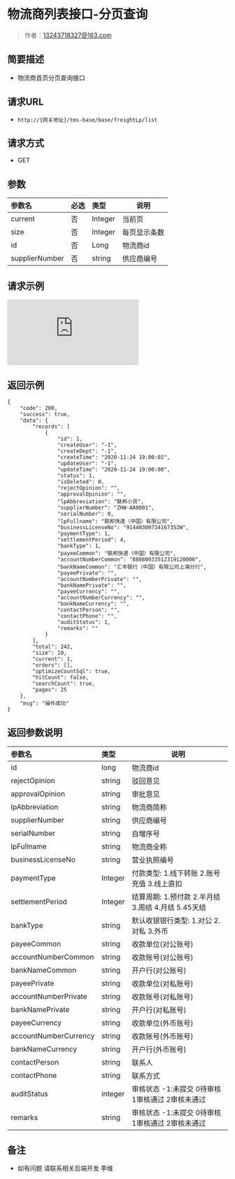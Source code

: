 # 物流商列表接口-分页查询

> 作者：13243718327@163.com

## 简要描述

- 物流商首页分页查询接口

## 请求URL
- `http://{网关地址}/tms-base/base/freightLp/list`
  
## 请求方式
- GET 

## 参数

|参数名|必选|类型|说明|
|:----    |:---|:----- |-----   |
|current |否  |Integer |当前页   |
|size |否  |Integer | 每页显示条数    |
|id|否|Long|物流商id|
|supplierNumber|否|string|供应商编号|
## 请求示例

![](http://showdoc.zehui.local/server/index.php?s=/api/attachment/visitFile/sign/a6423bcc8c58d921f41649197ef9f8f0&showdoc=.jpg)

## 返回示例 

``` 
{
    "code": 200,
    "success": true,
    "data": {
        "records": [
            {
                "id": 1,
                "createUser": "-1",
                "createDept": "-1",
                "createTime": "2020-11-24 19:00:02",
                "updateUser": "-1",
                "updateTime": "2020-11-24 19:00:00",
                "status": 1,
                "isDeleted": 0,
                "rejectOpinion": "",
                "approvalOpinion": "",
                "lpAbbreviation": "联邦小货",
                "supplierNumber": "ZHW-AA0001",
                "serialNumber": 0,
                "lpFullname": "联邦快递（中国）有限公司",
                "businessLicenseNo": "91440300734167352W",
                "paymentType": 1,
                "settlementPeriod": 4,
                "bankType": 1,
                "payeeCommon": "联邦快递（中国）有限公司",
                "accountNumberCommon": "88880033512319120000",
                "bankNameCommon": "汇丰银行（中国）有限公司上海分行",
                "payeePrivate": "",
                "accountNumberPrivate": "",
                "bankNamePrivate": "",
                "payeeCurrency": "",
                "accountNumberCurrency": "",
                "bankNameCurrency": "",
                "contactPerson": "",
                "contactPhone": "",
                "auditStatus": 1,
                "remarks": ""
            }
        ],
        "total": 242,
        "size": 10,
        "current": 1,
        "orders": [],
        "optimizeCountSql": true,
        "hitCount": false,
        "searchCount": true,
        "pages": 25
    },
    "msg": "操作成功"
}
```

## 返回参数说明 

|参数名|类型|说明|
|:-----  |:-----|-----                           |
|id |long   |物流商id  |
|rejectOpinion |string   |驳回意见  |
|approvalOpinion |string   |审批意见  |
|lpAbbreviation |string   |物流商简称  |
|supplierNumber |string   |供应商编号  |
|serialNumber |string   |自增序号  |
|lpFullname |string   |物流商全称  |
|businessLicenseNo |string   |营业执照编号  |
|paymentType |Integer   |付款类型: 1.线下转账 2.账号充值 3.线上直扣  |
|settlementPeriod |Integer   |结算周期: 1.预付款 2.半月结 3.周结 4.月结 5.45天结  |
|bankType |string   |默认收银银行类型: 1.对公 2.对私 3.外币 |
|payeeCommon |string   |收款单位(对公账号)|
|accountNumberCommon |string   |收款账号(对公账号)|
|bankNameCommon |string   |开户行(对公账号)|
|payeePrivate |string   |收款单位(对私账号)|
|accountNumberPrivate |string   |收款账号(对私账号)|
|bankNamePrivate |string   |开户行(对私账号)|
|payeeCurrency |string   |收款单位(外币账号)|
|accountNumberCurrency |string   |收款账号(外币账号)|
|bankNameCurrency |string   |开户行(外币账号)|
|contactPerson |string   |联系人|
|contactPhone |string   |联系方式|
|auditStatus |integer   |审核状态 -1:未提交  0待审核 1审核通过 2审核未通过|
|remarks |string   |审核状态 -1:未提交  0待审核 1审核通过 2审核未通过|
## 备注 

- 如有问题 请联系相关后端开发 李维